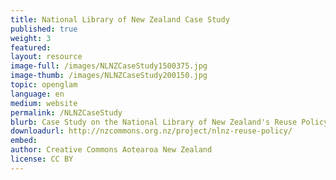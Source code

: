 ```yaml
---
title: National Library of New Zealand Case Study
published: true
weight: 3
featured: 
layout: resource
image-full: /images/NLNZCaseStudy1500375.jpg
image-thumb: /images/NLNZCaseStudy200150.jpg
topic: openglam
language: en
medium: website
permalink: /NLNZCaseStudy
blurb: Case Study on the National Library of New Zealand's Reuse Policy
downloadurl: http://nzcommons.org.nz/project/nlnz-reuse-policy/
embed:
author: Creative Commons Aotearoa New Zealand
license: CC BY 
---
```


